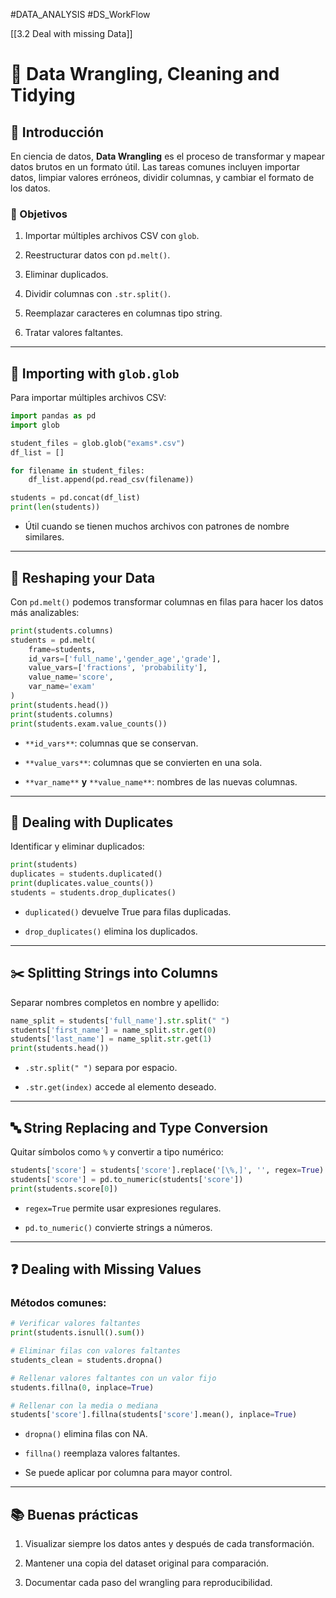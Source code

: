 #DATA_ANALYSIS
#DS_WorkFlow

[[3.2 Deal with missing Data]]
# 🧹 Data Wrangling, Cleaning and Tidying

## 🌟 Introducción

En ciencia de datos, **Data Wrangling** es el proceso de transformar y mapear datos brutos en un formato útil. Las tareas comunes incluyen importar datos, limpiar valores erróneos, dividir columnas, y cambiar el formato de los datos.

### 📝 Objetivos

1. Importar múltiples archivos CSV con `glob`.
    
2. Reestructurar datos con `pd.melt()`.
    
3. Eliminar duplicados.
    
4. Dividir columnas con `.str.split()`.
    
5. Reemplazar caracteres en columnas tipo string.
    
6. Tratar valores faltantes.
    

---

## 📂 Importing with `glob.glob`

Para importar múltiples archivos CSV:

```python
import pandas as pd
import glob

student_files = glob.glob("exams*.csv")
df_list = []

for filename in student_files:
    df_list.append(pd.read_csv(filename))

students = pd.concat(df_list)
print(len(students))
```

- Útil cuando se tienen muchos archivos con patrones de nombre similares.
    

---

## 🔄 Reshaping your Data

Con `pd.melt()` podemos transformar columnas en filas para hacer los datos más analizables:

```python
print(students.columns)
students = pd.melt(
    frame=students,
    id_vars=['full_name','gender_age','grade'],
    value_vars=['fractions', 'probability'],
    value_name='score',
    var_name='exam'
)
print(students.head())
print(students.columns)
print(students.exam.value_counts())
```

- `**id_vars**`: columnas que se conservan.
    
- `**value_vars**`: columnas que se convierten en una sola.
    
- `**var_name**` **y** `**value_name**`: nombres de las nuevas columnas.
    

---

## 🚫 Dealing with Duplicates

Identificar y eliminar duplicados:

```python
print(students)
duplicates = students.duplicated()
print(duplicates.value_counts())
students = students.drop_duplicates()
```

- `duplicated()` devuelve True para filas duplicadas.
    
- `drop_duplicates()` elimina los duplicados.
    

---

## ✂️ Splitting Strings into Columns

Separar nombres completos en nombre y apellido:

```python
name_split = students['full_name'].str.split(" ")
students['first_name'] = name_split.str.get(0)
students['last_name'] = name_split.str.get(1)
print(students.head())
```

- `.str.split(" ")` separa por espacio.
    
- `.str.get(index)` accede al elemento deseado.
    

---

## 🔤 String Replacing and Type Conversion

Quitar símbolos como `%` y convertir a tipo numérico:

```python
students['score'] = students['score'].replace('[\%,]', '', regex=True)
students['score'] = pd.to_numeric(students['score'])
print(students.score[0])
```

- `regex=True` permite usar expresiones regulares.
    
- `pd.to_numeric()` convierte strings a números.
    

---

## ❓ Dealing with Missing Values

### Métodos comunes:

```python
# Verificar valores faltantes
print(students.isnull().sum())

# Eliminar filas con valores faltantes
students_clean = students.dropna()

# Rellenar valores faltantes con un valor fijo
students.fillna(0, inplace=True)

# Rellenar con la media o mediana
students['score'].fillna(students['score'].mean(), inplace=True)
```

- `dropna()` elimina filas con NA.
    
- `fillna()` reemplaza valores faltantes.
    
- Se puede aplicar por columna para mayor control.
    

---

## 📚 Buenas prácticas

1. Visualizar siempre los datos antes y después de cada transformación.
    
2. Mantener una copia del dataset original para comparación.
    
3. Documentar cada paso del wrangling para reproducibilidad.